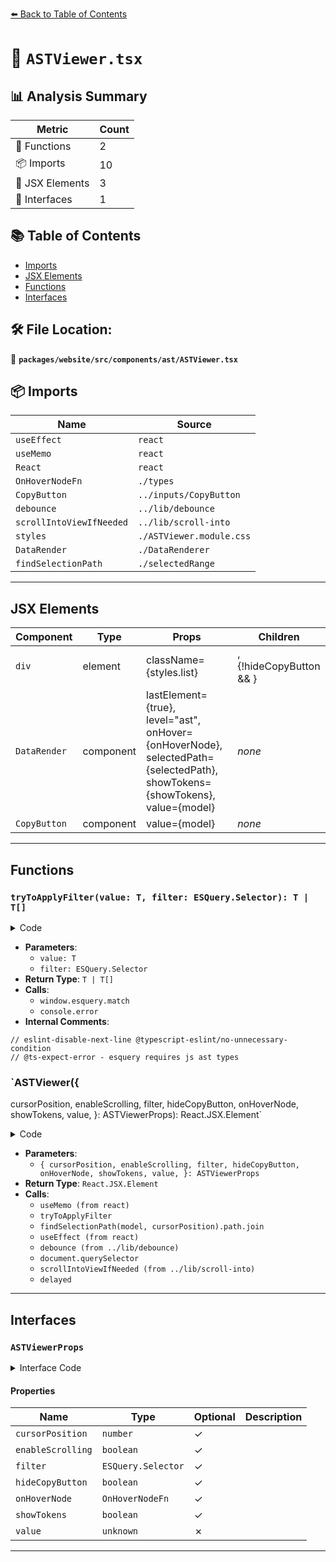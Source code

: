 [⬅️ Back to Table of Contents](../../../../../index.md)

# 📄 `ASTViewer.tsx`

## 📊 Analysis Summary

| Metric | Count |
|--------|-------|
| 🔧 Functions | 2 |
| 📦 Imports | 10 |
| 💠 JSX Elements | 3 |
| 📐 Interfaces | 1 |

## 📚 Table of Contents

- [Imports](#imports)
- [JSX Elements](#jsx-elements)
- [Functions](#functions)
- [Interfaces](#interfaces)

## 🛠️ File Location:
📂 **`packages/website/src/components/ast/ASTViewer.tsx`**

## 📦 Imports

| Name | Source |
|------|--------|
| `useEffect` | `react` |
| `useMemo` | `react` |
| `React` | `react` |
| `OnHoverNodeFn` | `./types` |
| `CopyButton` | `../inputs/CopyButton` |
| `debounce` | `../lib/debounce` |
| `scrollIntoViewIfNeeded` | `../lib/scroll-into` |
| `styles` | `./ASTViewer.module.css` |
| `DataRender` | `./DataRenderer` |
| `findSelectionPath` | `./selectedRange` |


---

## JSX Elements

| Component | Type | Props | Children |
|-----------|------|-------|----------|
| `div` | element | className={styles.list} | <DataRender>, {!hideCopyButton && <CopyButton value={model} />} |
| `DataRender` | component | lastElement={true}, level="ast", onHover={onHoverNode}, selectedPath={selectedPath}, showTokens={showTokens}, value={model} | *none* |
| `CopyButton` | component | value={model} | *none* |


---

## Functions

### `tryToApplyFilter(value: T, filter: ESQuery.Selector): T | T[]`

<details><summary>Code</summary>

```ts
function tryToApplyFilter<T>(value: T, filter?: ESQuery.Selector): T | T[] {
  try {
    // eslint-disable-next-line @typescript-eslint/no-unnecessary-condition
    if (window.esquery && filter) {
      // @ts-expect-error - esquery requires js ast types
      return window.esquery.match(value, filter, {
        visitorKeys: window.visitorKeys,
      });
    }
  } catch (e: unknown) {
    console.error(e);
  }
  return value;
}
```
</details>

- **Parameters**:
  - `value: T`
  - `filter: ESQuery.Selector`
- **Return Type**: `T | T[]`
- **Calls**:
  - `window.esquery.match`
  - `console.error`
- **Internal Comments**:
```
// eslint-disable-next-line @typescript-eslint/no-unnecessary-condition
// @ts-expect-error - esquery requires js ast types
```

### `ASTViewer({
  cursorPosition,
  enableScrolling,
  filter,
  hideCopyButton,
  onHoverNode,
  showTokens,
  value,
}: ASTViewerProps): React.JSX.Element`

<details><summary>Code</summary>

```ts
function ASTViewer({
  cursorPosition,
  enableScrolling,
  filter,
  hideCopyButton,
  onHoverNode,
  showTokens,
  value,
}: ASTViewerProps): React.JSX.Element {
  const model = useMemo(() => {
    if (filter) {
      return tryToApplyFilter(value, filter);
    }
    return value;
  }, [value, filter]);

  const selectedPath = useMemo(() => {
    if (cursorPosition == null || !model || typeof model !== 'object') {
      return 'ast';
    }
    return findSelectionPath(model, cursorPosition).path.join('.');
  }, [cursorPosition, model]);

  useEffect(() => {
    if (enableScrolling) {
      const delayed = debounce(() => {
        const htmlElement = document.querySelector(
          `div[data-level="${selectedPath}"] > a`,
        );
        if (htmlElement) {
          scrollIntoViewIfNeeded(htmlElement);
        }
      }, 100);
      delayed();
    }
  }, [selectedPath, enableScrolling]);

  return (
    <div className={styles.list}>
      <DataRender
        lastElement={true}
        level="ast"
        onHover={onHoverNode}
        selectedPath={selectedPath}
        showTokens={showTokens}
        value={model}
      />
      {!hideCopyButton && <CopyButton value={model} />}
    </div>
  );
}
```
</details>

- **Parameters**:
  - `{
  cursorPosition,
  enableScrolling,
  filter,
  hideCopyButton,
  onHoverNode,
  showTokens,
  value,
}: ASTViewerProps`
- **Return Type**: `React.JSX.Element`
- **Calls**:
  - `useMemo (from react)`
  - `tryToApplyFilter`
  - `findSelectionPath(model, cursorPosition).path.join`
  - `useEffect (from react)`
  - `debounce (from ../lib/debounce)`
  - `document.querySelector`
  - `scrollIntoViewIfNeeded (from ../lib/scroll-into)`
  - `delayed`

---

## Interfaces

### `ASTViewerProps`

<details><summary>Interface Code</summary>

```ts
export interface ASTViewerProps {
  readonly cursorPosition?: number;
  readonly enableScrolling?: boolean;
  readonly filter?: ESQuery.Selector;
  readonly hideCopyButton?: boolean;
  readonly onHoverNode?: OnHoverNodeFn;
  readonly showTokens?: boolean;
  readonly value: unknown;
}
```
</details>

#### Properties

| Name | Type | Optional | Description |
|------|------|----------|-------------|
| `cursorPosition` | `number` | ✓ |  |
| `enableScrolling` | `boolean` | ✓ |  |
| `filter` | `ESQuery.Selector` | ✓ |  |
| `hideCopyButton` | `boolean` | ✓ |  |
| `onHoverNode` | `OnHoverNodeFn` | ✓ |  |
| `showTokens` | `boolean` | ✓ |  |
| `value` | `unknown` | ✗ |  |


---